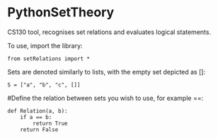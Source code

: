 # PythonSetTheory
CS130 tool, recognises set relations and evaluates logical statements.

To use, import the library:

`from setRelations import *`

Sets are denoted similarly to lists, with the empty set depicted as []:

`S = ["a", "b", "c", []]`

#Define the relation between sets you wish to use, for example ==:
```
def Relation(a, b):
    if a == b:    
        return True       
    return False
```    


